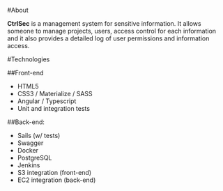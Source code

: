 #About

**CtrlSec** is a management system for sensitive information. It allows someone to manage projects, users, access control for each information and it also provides a detailed log of user permissions and information access.

#Technologies

##Front-end
- HTML5
- CSS3 / Materialize / SASS
- Angular / Typescript
- Unit and integration tests

##Back-end:
- Sails (w/ tests)
- Swagger
- Docker
- PostgreSQL
- Jenkins
- S3 integration (front-end)
- EC2 integration (back-end)